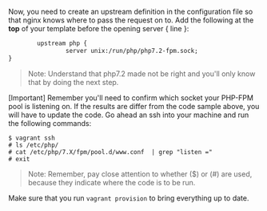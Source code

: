 Now, you need to create an upstream definition in the configuration file so that nginx knows where to pass the request on to. Add the following at the **top** of your template before the opening server { line }:

```txt
        upstream php {
                server unix:/run/php/php7.2-fpm.sock;
}
```

>Note: Understand that php7.2 made not be right and you'll only know that by doing the next step.

[Important] Remember you'll need to confirm which socket your PHP-FPM pool is listening on. If the results are differ from the code sample above, you will have to update the code. Go ahead an ssh into your machine and run the following commands:

```console
$ vagrant ssh
# ls /etc/php/
# cat /etc/php/7.X/fpm/pool.d/www.conf  | grep "listen ="
# exit
```

>Note: Remember, pay close attention to whether ($) or (#) are used, because they indicate where the code is to be run.

Make sure that you run `vagrant provision` to bring everything up to date.